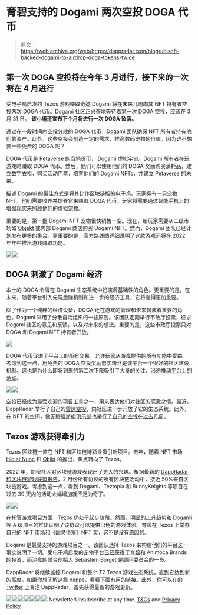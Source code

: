 # 育碧支持的 Dogami 两次空投 DOGA 代币

> 原文：<https://web.archive.org/web/https://dappradar.com/blog/ubisoft-backed-dogami-to-airdrop-doga-tokens-twice>

## 第一次 DOGA 空投将在今年 3 月进行，接下来的一次将在 4 月进行

受电子鸡启发的 Tezos 游戏赚取奇迹 Dogami 将在未来几周向其 NFT 持有者空投两次 DOGA 代币。Dogami 社区正兴奋地等待着第一次 DOGA 空投，应该在 3 月 31 日。 **该小组还宣布下个月将进行一次 DOGA 坠落。**

通过在一段时间内空投分散的 DOGA 代币，Dogami 团队确保 NFT 所有者持有他们的资产。此外，这些空投会创造一定的需求，推高数码宠物的价值。因为谁不想要一些免费的 DOGA 呢？

DOGA 代币是 Petaverse 的当地货币， [Dogami](https://web.archive.org/web/20221209053956/https://dappradar.com/tezos/games/dogami) 虚拟宇宙。Dogami 所有者在玩游戏时赚取 DOGA 代币。然后，他们可以使用他们的 DOGA 奖励购买消耗品，建立数字衣柜，购买活动门票，培育他们的 Dogami NFTs，并建立 Petaverse 的未来。

描述 Dogami 的最佳方式是将其比作区块链版的电子鸡。玩家拥有一只宠物 NFT，他们需要收养并饲养它来赚取 DOGA 代币。玩家将需要通过智能手机上的增强现实来照顾他们的虚拟宠物。

重要的是，第一批 Dogami NFT 宠物很快销售一空。现在，新玩家需要从二级市场如 [Objekt](https://web.archive.org/web/20221209053956/https://dappradar.com/tezos/marketplaces/objkt-com) 或内部 Dogami 商店购买 Dogami NFT。然而，Dogami 团队已经计划发布更多的集合。更重要的是，官方路线图详细说明了这款游戏还将在 2022 年年中推出游戏赚取功能。

![](img/89797cca966a62d999b124d45d1fd189.png)![](img/d296612710e440314afd1e4d74cce249.png)

## DOGA 刺激了 Dogami 经济

本土的 DOGA 令牌在 Dogami 生态系统中扮演着基础性的角色。更重要的是，在未来，随着平台引入先玩后赚机制和进一步的经济工具，它将变得更加重要。

除了作为一个纯粹的经济设备，DOGA 还在游戏的管理和未来扮演着重要的角色。Dogami 采用了分散自治组织的一些原则。该团队定期举行市政厅投票，征求 Dogami 社区的意见和反馈，以及对未来的想法。重要的是，这些市政厅投票只对 DOGA 和 Dogami NFT 持有者开放。

![](img/8398ff25a21f9c2f2197d564fb2e568f.png)

DOGA 代币促进了平台上的所有交易，允许玩家从游戏提供的所有功能中受益。考虑到这一点，用免费的 DOGA 空投奖励忠实粉丝是该平台一个很好的社区建设机制。这也是为什么即将到来的第二次下降吸引了大量的关注，[沿途推动平台上的活动](https://web.archive.org/web/20221209053956/https://dappradar.com/tezos/games/dogami)。

![](img/78a1ff1afa14585a657638c734d63f15.png)![](img/c9fa07249a684042e5fd96a77c17bf89.png)

空投已经成为最受欢迎的项目工具之一，用来表达他们对社区的感激之情。最近，DappRadar 举行了自己的[雷达空投](https://web.archive.org/web/20221209053956/https://dappradar.com/token/overview)，向社区进一步开放了它的生态系统。此外，在 NFT 的空间，像[无聊猿游艇俱乐部也举行了自己的空投在过去几周](https://web.archive.org/web/20221209053956/https://dappradar.com/blog/bored-ape-yacht-club-launch-apecoin-with-ape-token-airdrop)。

## Tezos 游戏获得牵引力

Tezos 区块链一直在 NFT 和区块链博彩业吸引新项目。去年，随着 NFT 市场 [Hic et Nunc](https://web.archive.org/web/20221209053956/https://dappradar.com/tezos/marketplaces/hic-et-nunc) 和 [Objkt](https://web.archive.org/web/20221209053956/https://dappradar.com/tezos/marketplaces/objkt-com) 的推出，焦点转向了 Tezos。

2022 年，加密社区对区块链游戏表现出了更大的兴趣。根据最新的 [DappRadar 和区块链游戏联盟报告](https://web.archive.org/web/20221209053956/https://dappradar.com/blog/dappradar-x-bga-games-report-february-2022)，2 月份所有协议的所有区块链活动中，接近 50%来自区块链游戏。考虑到这一点，看到 Dogami、Teztopia 和 BunnyKnights 等项目在过去 30 天内的活动大幅增加就不足为奇了。

![](img/61a0166bf18cc934f0b4ed6bda46fea8.png)![](img/9e64701a0565dd95935f75477e9efa2f.png)

在托管游戏项目方面，Tezos 仍处于起步阶段。然而，明显的上升趋势和 Dogami 等 A 级项目的推出证明了该协议可以提供出色的游戏体验。育碧在 Tezos 上举办自己的 NFT 市场和《幽灵侦察》NFT 奖，这不是没有原因的。

Dogami 是最受支持的游戏项目之一。该团队选择 Tezos 来构建他们的平台这一事实说明了一切。受电子鸡启发的宠物平台[已经获得了育碧](https://web.archive.org/web/20221209053956/https://dappradar.com/blog/ubisoft-invests-in-nft-pet-game-platform-dogami/)和 Animoca Brands 的投资，而沙盒的联合创始人 Sebastien Borget 是顾问委员会的一员。

DappRadar 将继续监控 Dogami 和整个 T2 Tezos 游戏生态系统，直到它达到新的高度。如果你想了解这些 dapps，看看下面有用的链接。此外，你可以在[的 Twitter](https://web.archive.org/web/20221209053956/https://twitter.com/dappradar) 上关注 DappRadar，首先获得最新的游戏更新。

[](https://web.archive.org/web/20221209053956/https://dappradar.com/tezos/games/dogami)[![](img/708b88958c4ef21e9d35343890d666ab.png)<picture>![](img/a030a00463817790ec9c722890fb9395.png)</picture>](https://web.archive.org/web/20221209053956/https://dappradar.com/tezos/games/dogami)[](https://web.archive.org/web/20221209053956/https://dappradar.com/nft/protocol/tezos)[![](img/708b88958c4ef21e9d35343890d666ab.png)<picture>![](img/19926a04f10d60b5265806f9cf7386c8.png)</picture>](https://web.archive.org/web/20221209053956/https://dappradar.com/nft/protocol/tezos)[](https://web.archive.org/web/20221209053956/https://dappradar.com/rankings/protocol/tezos/category/games)[![](img/708b88958c4ef21e9d35343890d666ab.png)<picture>![](img/3d7b5198c69d24271557e16610f78046.png)</picture>](https://web.archive.org/web/20221209053956/https://dappradar.com/rankings/protocol/tezos/category/games)![](img/6d5a4a2d609c56e1a5771717e54ba759.png) NewsletterUnsubscribe at any time. [T&Cs](https://web.archive.org/web/20221209053956/https://dappradar.com/terms) and [Privacy Policy](https://web.archive.org/web/20221209053956/https://dappradar.com/privacy-policy)